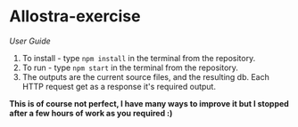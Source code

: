 # Allostra-exercise

*User Guide*

1. To install - type `npm install` in the terminal from the repository.
2. To run - type `npm start` in the terminal from the repository.
3. The outputs are the current source files, and the resulting db. Each HTTP request get as a response it's required output.

**This is of course not perfect, I have many ways to improve it but I stopped after a few hours of work as you required :)**